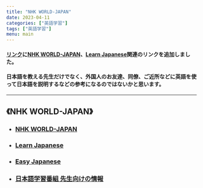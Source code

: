 ```yaml
---
title: "NHK WORLD-JAPAN"
date: 2023-04-11
categories: ["英語学習"]
tags: ["英語学習"]
menu: main
---
```

#### [リンク](https://csreviser.github.io/CaptureStream2/link)に[NHK WORLD-JAPAN](https://www3.nhk.or.jp/nhkworld/)、[Learn Japanese](https://www3.nhk.or.jp/nhkworld/en/learnjapanese/)関連のリンクを追加しました。
#### 日本語を教える先生だけでなく、外国人のお友達、同僚、ご近所などに英語を使って日本語を説明するなどの参考になるのではないかと思います。
***
## 《NHK WORLD-JAPAN》                
* ### [NHK WORLD-JAPAN](https://www3.nhk.or.jp/nhkworld/)                 
* ### [Learn Japanese](https://www3.nhk.or.jp/nhkworld/en/learnjapanese/)
* ### [Easy Japanese](https://www3.nhk.or.jp/nhkworld/en/radio/e_japanese/)               
* ### [日本語学習番組 先生向けの情報](https://www3.nhk.or.jp/nhkworld/en/learnjapanese/assets/data/teachingtips.pdf)       
